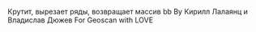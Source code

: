 Крутит, вырезает ряды, возвращает массив bb
By Кирилл Лалаянц и Владислав Дюжев
For Geoscan with LOVE